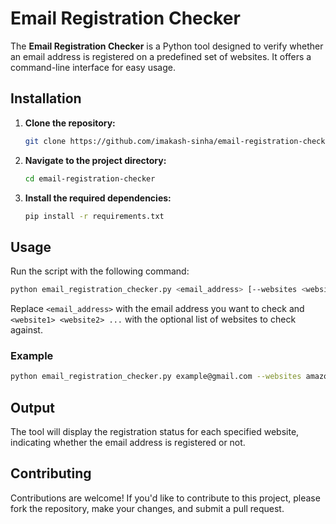 
# Email Registration Checker

The **Email Registration Checker** is a Python tool designed to verify whether an email address is registered on a predefined set of websites. It offers a command-line interface for easy usage.

## Installation

1. **Clone the repository:**
   ```bash
   git clone https://github.com/imakash-sinha/email-registration-checker.git
   ```

2. **Navigate to the project directory:**
   ```bash
   cd email-registration-checker
   ```

3. **Install the required dependencies:**
   ```bash
   pip install -r requirements.txt
   ```

## Usage

Run the script with the following command:
   ```bash
   python email_registration_checker.py <email_address> [--websites <website1> <website2> ...]
   ```

Replace `<email_address>` with the email address you want to check and `<website1> <website2> ...` with the optional list of websites to check against.

### Example

```bash
python email_registration_checker.py example@gmail.com --websites amazon.com github.com twitter.com
```

## Output

The tool will display the registration status for each specified website, indicating whether the email address is registered or not.

## Contributing

Contributions are welcome! If you'd like to contribute to this project, please fork the repository, make your changes, and submit a pull request.


